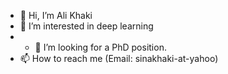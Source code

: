 - 👋 Hi, I’m Ali Khaki
- 👀 I’m interested in deep learning
- - 💞️ I’m looking for a PhD position.
- 📫 How to reach me (Email: sinakhaki-at-yahoo)

<!---
vilibili/vilibili is a ✨ special ✨ repository because its `README.md` (this file) appears on your GitHub profile.
You can click the Preview link to take a look at your changes.
--->
